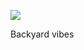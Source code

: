 <!-- published: 2019-01-25T13:00:00Z -->
<!-- slug: photos/ff3f741e-86bc-48ba-8dd1-e7b0960889e8/ -->

![](https://brntn-photos.s3-ap-southeast-2.amazonaws.com/uploaded/6E13CECE-F5F5-4178-BAB8-40767FC807B2.jpeg)

Backyard vibes